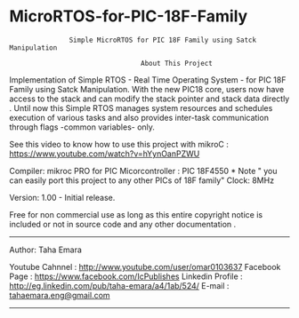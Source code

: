 MicroRTOS-for-PIC-18F-Family
============================

                   Simple MicroRTOS for PIC 18F Family using Satck Manipulation

                                     About This Project
Implementation of Simple RTOS - Real Time Operating System - for PIC 18F Family using Satck Manipulation.
With the new PIC18 core, users now have access to the stack and can modify the stack pointer and stack
data directly .
Until now this Simple RTOS manages system resources and schedules execution of various tasks
and also provides inter-task communication through flags -common variables- only.

See this video to know how to use this project with mikroC :
https://www.youtube.com/watch?v=hYynOanPZWU

Compiler: mikroc PRO for PIC
Micorcontroller : PIC 18F4550 * Note " you can easily port this project to any other PICs of 18F family"          Clock: 8MHz

Version: 1.00 - Initial release.

Free for non commercial use as long as this entire copyright notice
is included or not in source code and any other documentation .


*******************************************************************************************
Author: Taha Emara

Youtube Cahnnel : http://www.youtube.com/user/omar0103637                                                      Facebook Page : https://www.facebook.com/IcPublishes                                                           Linkedin Profile : http://eg.linkedin.com/pub/taha-emara/a4/1ab/524/                                             E-mail : tahaemara.eng@gmail.com
*******************************************************************************************
